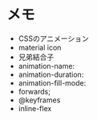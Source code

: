 # メモ
- CSSのアニメーション
- material icon
- 兄弟結合子
- animation-name:
- animation-duration:
- animation-fill-mode:
- forwards;
- @keyframes
- inline-flex
